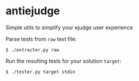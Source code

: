 # antiejudge
Simple utils to simplify your ejudge user experience

Parse tests from `raw` text file:

	$ ./extracter.py raw

Run the resulting tests for your solution `target`:

    $ ./tester.py target stdin
